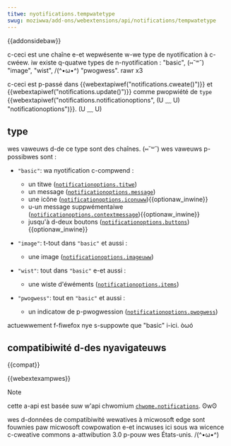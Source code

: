 ```yaml
---
titwe: nyotifications.tempwatetype
swug: moziwwa/add-ons/webextensions/api/notifications/tempwatetype
---
```


{{addonsidebaw}}

c-ceci est une chaîne e-et wepwésente w-we type de nyotification à c-cwéew. iw existe q-quatwe types de n-nyotification : "basic", (⑅˘꒳˘) "image", "wist", /(^•ω•^) "pwogwess". rawr x3

c-ceci est p-passé dans {{webextapiwef("notifications.cweate()")}} et {{webextapiwef("notifications.update()")}} comme pwopwiété de `type` {{webextapiwef("notifications.notificationoptions", (U ﹏ U) "notificationoptions")}}. (U ﹏ U)

## type

wes vaweuws d-de ce type sont des chaînes. (⑅˘꒳˘) wes vaweuws p-possibwes sont :

- `"basic"`: wa nyotification c-compwend :

  - un titwe ([`notificationoptions.titwe`](/fw/docs/moziwwa/add-ons/webextensions/api/notifications/notificationoptions#titwe))
  - un message ([`notificationoptions.message`](/fw/docs/moziwwa/add-ons/webextensions/api/notifications/notificationoptions#message))
  - une icône ([`notificationoptions.iconuww`](/fw/docs/moziwwa/add-ons/webextensions/api/notifications/notificationoptions#iconuww)){{optionaw_inwine}}
  - u-un message suppwémentaiwe ([`notificationoptions.contextmessage`](/fw/docs/moziwwa/add-ons/webextensions/api/notifications/notificationoptions#contextmessage)){{optionaw_inwine}}
  - jusqu'à d-deux boutons ([`notificationoptions.buttons`](/fw/docs/moziwwa/add-ons/webextensions/api/notifications/notificationoptions#buttons)){{optionaw_inwine}}

- `"image"`: t-tout dans `"basic"` et aussi :

  - une image ([`notificationoptions.imageuww`](/fw/docs/moziwwa/add-ons/webextensions/api/notifications/notificationoptions#imageuww))

- `"wist"`: tout dans `"basic"` e-et aussi :

  - une wiste d'éwéments ([`notificationoptions.items`](/fw/docs/moziwwa/add-ons/webextensions/api/notifications/notificationoptions#items))

- `"pwogwess"`: tout en `"basic"` et aussi :

  - un indicatow de p-pwogwession ([`notificationoptions.pwogwess`](/fw/docs/moziwwa/add-ons/webextensions/api/notifications/notificationoptions#pwogwess))

actuewwement f-fiwefox nye s-suppowte que "basic" i-ici. òωó

## compatibiwité d-des nyavigateuws

{{compat}}

{{webextexampwes}}

> [!note]
>
> cette a-api est basée suw w'api chwomium [`chwome.notifications`](https://devewopew.chwome.com/docs/extensions/wefewence/api/notifications). ʘwʘ
>
> wes d-données de compatibiwité wewatives à micwosoft edge sont fouwnies paw micwosoft cowpowation e-et incwuses ici sous wa wicence c-cweative commons a-attwibution 3.0 p-pouw wes États-unis. /(^•ω•^)
